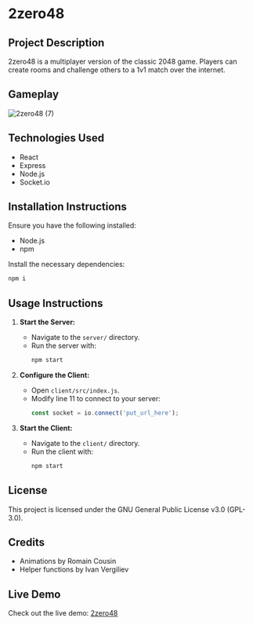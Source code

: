 # 2zero48

## Project Description
2zero48 is a multiplayer version of the classic 2048 game. Players can create rooms and challenge others to a 1v1 match over the internet.

## Gameplay

![2zero48 (7)](https://github.com/user-attachments/assets/076cae28-9230-4aeb-b3c6-4e08a630edf7)

## Technologies Used
- React
- Express
- Node.js
- Socket.io

## Installation Instructions
Ensure you have the following installed:
- Node.js
- npm

Install the necessary dependencies:
```bash
npm i
```

## Usage Instructions
1. **Start the Server:**
    - Navigate to the `server/` directory.
    - Run the server with:
      ```bash
      npm start
      ```

2. **Configure the Client:**
    - Open `client/src/index.js`.
    - Modify line 11 to connect to your server:
      ```javascript
      const socket = io.connect('put_url_here');
      ```

3. **Start the Client:**
    - Navigate to the `client/` directory.
    - Run the client with:
      ```bash
      npm start
      ```

## License

This project is licensed under the GNU General Public License v3.0 (GPL-3.0).

## Credits
- Animations by Romain Cousin
- Helper functions by Ivan Vergiliev

## Live Demo
Check out the live demo: [2zero48](https://2zero48.netlify.app)
